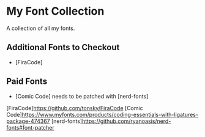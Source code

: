 # My Font Collection

A collection of all my fonts.

## Additional Fonts to Checkout

* [FiraCode] 

## Paid Fonts

* [Comic Code] needs to be patched with [nerd-fonts]

[FiraCode]<https://github.com/tonsky/FiraCode>
[Comic Code]<https://www.myfonts.com/products/coding-essentials-with-ligatures-package-474367>
[nerd-fonts]<https://github.com/ryanoasis/nerd-fonts#font-patcher>
